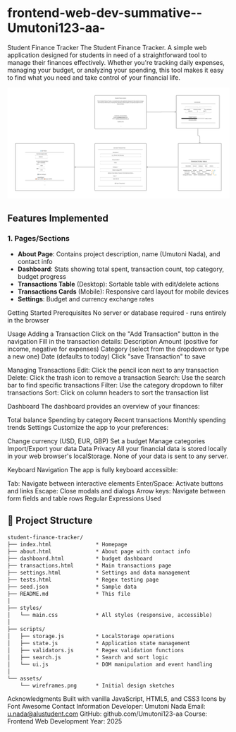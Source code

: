 # frontend-web-dev-summative--Umutoni123-aa-

Student Finance Tracker
The Student Finance Tracker. A simple web application designed for students in need of a straightforward tool to manage their finances effectively. Whether you're tracking daily expenses, managing your budget, or analyzing your spending, this tool makes it easy to find what you need and take control of your financial life.

![alt text](wireframes.png)

## Features Implemented

### 1. **Pages/Sections**

- **About Page**: Contains project description, name (Umutoni Nada), and contact info
- **Dashboard**: Stats showing total spent, transaction count, top category, budget progress
- **Transactions Table** (Desktop): Sortable table with edit/delete actions
- **Transactions Cards** (Mobile): Responsive card layout for mobile devices
- **Settings**: Budget and currency exchange rates

Getting Started
Prerequisites
No server or database required - runs entirely in the browser

Usage
Adding a Transaction
Click on the "Add Transaction" button in the navigation
Fill in the transaction details:
Description
Amount (positive for income, negative for expenses)
Category (select from the dropdown or type a new one)
Date (defaults to today)
Click "save Transaction" to save

Managing Transactions
Edit: Click the pencil icon next to any transaction
Delete: Click the trash icon to remove a transaction
Search: Use the search bar to find specific transactions
Filter: Use the category dropdown to filter transactions
Sort: Click on column headers to sort the transaction list

Dashboard
The dashboard provides an overview of your finances:

Total balance
Spending by category
Recent transactions
Monthly spending trends
Settings
Customize the app to your preferences:

Change currency (USD, EUR, GBP)
Set a budget
Manage categories
Import/Export your data
Data Privacy
All your financial data is stored locally in your web browser's localStorage. None of your data is sent to any server.

Keyboard Navigation
The app is fully keyboard accessible:

Tab: Navigate between interactive elements
Enter/Space: Activate buttons and links
Escape: Close modals and dialogs
Arrow keys: Navigate between form fields and table rows
Regular Expressions Used

## 📁 Project Structure

```
student-finance-tracker/
├── index.html              * Homepage
├── about.html              * About page with contact info
├── dashboard.html          * budget dashboard
├── transactions.html       * Main transactions page
├── settings.html           * Settings and data management
├── tests.html              * Regex testing page
├── seed.json               * Sample data
├── README.md               * This file
│
├── styles/
│   └── main.css            * All styles (responsive, accessible)
│
├── scripts/
│   ├── storage.js          * LocalStorage operations
│   ├── state.js            * Application state management
│   ├── validators.js       * Regex validation functions
│   ├── search.js           * Search and sort logic
│   └── ui.js               * DOM manipulation and event handling
│
└── assets/
    └── wireframes.png      * Initial design sketches
```

Acknowledgments
Built with vanilla JavaScript, HTML5, and CSS3
Icons by Font Awesome
Contact Information
Developer: Umutoni Nada
Email: u.nada@alustudent.com
GitHub: github.com/Umutoni123-aa
Course: Frontend Web Development
Year: 2025
